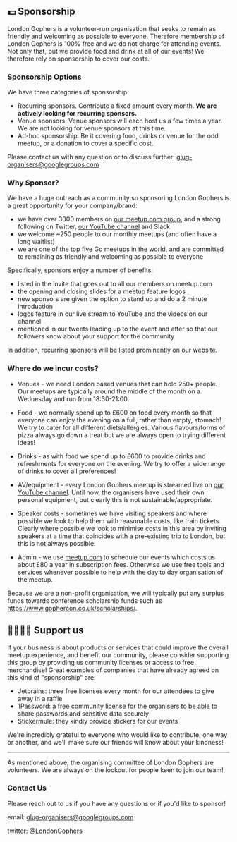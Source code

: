 ## 💵 Sponsorship

London Gophers is a volunteer-run organisation that seeks to remain as friendly and welcoming as possible to everyone. Therefore membership of London Gophers is 100% free and we do not charge for attending events. Not only that, but we provide food and drink at all of our events! We therefore rely on sponsorship to cover our costs.

### Sponsorship Options
We have three categories of sponsorship:

* Recurring sponsors. Contribute a fixed amount every month. **We are actively looking for recurring sponsors.**
* Venue sponsors. Venue sponsors will each host us a few times a year. We are not looking for venue sponsors at this time.
* Ad-hoc sponsorship. Be it covering food, drinks or venue for the odd meetup, or a donation to cover a specific cost.

Please contact us with any question or to discuss further: glug-organisers@googlegroups.com

### Why Sponsor?

We have a huge outreach as a community so sponsoring London Gophers is a great opportunity for your company/brand:

* we have over 3000 members on [our meetup.com group](https://www.meetup.com/Go-London-User-Group/), and a strong following on Twitter, [our YouTube channel](https://www.youtube.com/c/LondonGophers) and Slack
* we welcome ~250 people to our monthly meetups (and often have a long waitlist)
* we are one of the top five Go meetups in the world, and are committed to remaining as friendly and welcoming as possible to everyone

Specifically, sponsors enjoy a number of benefits:

* listed in the invite that goes out to all our members on meetup.com
* the opening and closing slides for a meetup feature logos
* new sponsors are given the option to stand up and do a 2 minute introduction
* logos feature in our live stream to YouTube and the videos on our channel
* mentioned in our tweets leading up to the event and after so that our followers know about your support for the community

In addition, recurring sponsors will be listed prominently on our website.

### Where do we incur costs?
* Venues - we need London based venues that can hold 250+ people. Our meetups are typically around the middle of the month on a Wednesday and run from 18:30-21:00.

* Food - we normally spend up to £600 on food every month so that everyone can enjoy the evening on a full, rather than empty, stomach! We try to cater for all different diets/allergies. Various flavours/forms of pizza always go down a treat but we are always open to trying different ideas!

* Drinks - as with food we spend up to £600 to provide drinks and refreshments for everyone on the evening. We try to offer a wide range of drinks to cover all preferences!

* AV/equipment - every London Gophers meetup is streamed live on [our YouTube channel](https://www.youtube.com/c/LondonGophers). Until now, the organisers have used their own personal equipment, but clearly this is not sustainable/appropriate.

* Speaker costs - sometimes we have visiting speakers and where possible we look to help them with reasonable costs, like train tickets. Clearly where possible we look to minimise costs in this area by inviting speakers at a time that coincides with a pre-existing trip to London, but this is not always possible.

* Admin - we use [meetup.com](https://www.meetup.com/) to schedule our events which costs us about £80 a year in subscription fees. Otherwise we use free tools and services whenever possible to help with the day to day organisation of the meetup.

Because we are a non-profit organisation, we will typically put any surplus funds towards conference scholarship funds such as https://www.gophercon.co.uk/scholarships/.

## 👨‍👩‍👦‍👦 Support us

If your business is about products or services that could improve the overall meetup experience, and benefit our community, please consider supporting this group by providing us community licenses or access to free merchandise! Great examples of companies that have already agreed on this kind of "sponsorship" are:

* Jetbrains: three free licenses every month for our attendees to give away in a raffle
* 1Password: a free community license for the organisers to be able to share passwords and sensitive data securely
* Stickermule: they kindly provide stickers for our events

We're incredibly grateful to everyone who would like to contribute, one way or another, and we'll make sure our friends will know about your kindness!

---

As mentioned above, the organising committee of London Gophers are volunteers. We are always on the lookout for people keen to join our team!

### Contact Us

Please reach out to us if you have any questions or if you'd like to sponsor!

email: glug-organisers@googlegroups.com

twitter: [@LondonGophers](https://twitter.com/LondonGophers)
